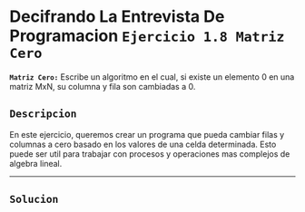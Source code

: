 # Decifrando La Entrevista De Programacion `Ejercicio 1.8 Matriz Cero`
**`Matriz Cero:`** Escribe un algoritmo en el cual, si existe un elemento 0 en una matriz MxN, su columna y fila son cambiadas a 0. 

## `Descripcion`
En este ejercicio, queremos crear un programa que pueda cambiar filas y columnas a cero basado en los valores de una celda determinada. Esto puede ser util para trabajar con procesos y operaciones mas complejos de algebra lineal. 

---

## `Solucion`
